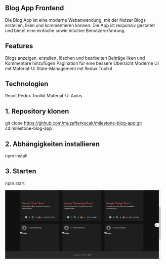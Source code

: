 ## Blog App Frontend
Die Blog App ist eine moderne Webanwendung, mit der Nutzer Blogs erstellen, liken und kommentieren können. Die App ist responsiv gestaltet und bietet eine einfache sowie intuitive Benutzererfahrung.

## Features
Blogs anzeigen, erstellen, löschen und bearbeiten
Beiträge liken und Kommentare hinzufügen
Pagination für eine bessere Übersicht
Moderne UI mit Material-UI
State-Management mit Redux Toolkit

## Technologien
React
Redux Toolkit
Material-UI
Axios
## 1. Repository klonen
git clone https://github.com/muzafferkocak/milestone-blog-app.git  
cd milestone-blog-app

## 2. Abhängigkeiten installieren
npm install 

## 3. Starten
npm start

![blog-app](blog-app-frontend.gif)